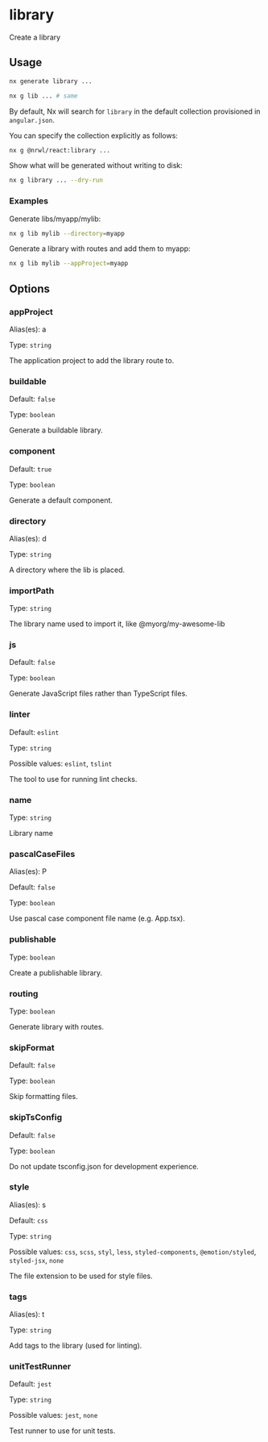 # library

Create a library

## Usage

```bash
nx generate library ...
```

```bash
nx g lib ... # same
```

By default, Nx will search for `library` in the default collection provisioned in `angular.json`.

You can specify the collection explicitly as follows:

```bash
nx g @nrwl/react:library ...
```

Show what will be generated without writing to disk:

```bash
nx g library ... --dry-run
```

### Examples

Generate libs/myapp/mylib:

```bash
nx g lib mylib --directory=myapp
```

Generate a library with routes and add them to myapp:

```bash
nx g lib mylib --appProject=myapp
```

## Options

### appProject

Alias(es): a

Type: `string`

The application project to add the library route to.

### buildable

Default: `false`

Type: `boolean`

Generate a buildable library.

### component

Default: `true`

Type: `boolean`

Generate a default component.

### directory

Alias(es): d

Type: `string`

A directory where the lib is placed.

### importPath

Type: `string`

The library name used to import it, like @myorg/my-awesome-lib

### js

Default: `false`

Type: `boolean`

Generate JavaScript files rather than TypeScript files.

### linter

Default: `eslint`

Type: `string`

Possible values: `eslint`, `tslint`

The tool to use for running lint checks.

### name

Type: `string`

Library name

### pascalCaseFiles

Alias(es): P

Default: `false`

Type: `boolean`

Use pascal case component file name (e.g. App.tsx).

### publishable

Type: `boolean`

Create a publishable library.

### routing

Type: `boolean`

Generate library with routes.

### skipFormat

Default: `false`

Type: `boolean`

Skip formatting files.

### skipTsConfig

Default: `false`

Type: `boolean`

Do not update tsconfig.json for development experience.

### style

Alias(es): s

Default: `css`

Type: `string`

Possible values: `css`, `scss`, `styl`, `less`, `styled-components`, `@emotion/styled`, `styled-jsx`, `none`

The file extension to be used for style files.

### tags

Alias(es): t

Type: `string`

Add tags to the library (used for linting).

### unitTestRunner

Default: `jest`

Type: `string`

Possible values: `jest`, `none`

Test runner to use for unit tests.
